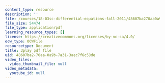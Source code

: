 ```yaml
---
content_type: resource
description: ''
file: /courses/18-03sc-differential-equations-fall-2011/48607ba270aa0a9b7a313aec7f6c58de_EQJBp6Ym-6A.pdf
file_size: 54474
file_type: application/pdf
learning_resource_types: []
license: https://creativecommons.org/licenses/by-nc-sa/4.0/
ocw_type: OCWFile
resourcetype: Document
title: 3play pdf file
uid: 48607ba2-70aa-0a9b-7a31-3aec7f6c58de
video_files:
  video_thumbnail_file: null
video_metadata:
  youtube_id: null
---
```

